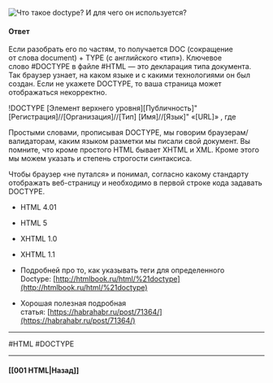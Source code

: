 ![Что такое doctype? И для чего он используется?](https://youtu.be/ycYp7CYOnO0?t=65)

#### Ответ

Если разобрать его по частям, то получается DOC (сокращение от слова document) + TYPE (с английского «тип»). Ключевое слово #DOCTYPE в файле #HTML — это декларация типа документа. Так браузер узнает, на каком языке и с какими технологиями он был создан. Если не укажете DOCTYPE, то ваша страница может отображаться некорректно.

!DOCTYPE [Элемент верхнего уровня][Публичность]"[Регистрация]//[Организация]//[Тип] [Имя]//[Язык]" «[URL]» , где

Простыми словами, прописывая DOCTYPE, мы говорим браузерам/валидаторам, каким языком разметки мы писали свой документ. Вы помните, что кроме простого HTML бывает XHTML и XML. Кроме этого мы можем указать и степень строгости синтаксиса.

Чтобы браузер «не путался» и понимал, согласно какому стандарту отображать веб-страницу и необходимо в первой строке кода задавать DOCTYPE.

- HTML 4.01
- HTML 5
- XHTML 1.0
- XHTML 1.1

- Подробней про то, как указывать теги для определенного Doctype: [http://htmlbook.ru/html/%21doctype](http://htmlbook.ru/html/%21doctype)
- Хорошая полезная подробная статья: [https://habrahabr.ru/post/71364/](https://habrahabr.ru/post/71364/)

___
#HTML #DOCTYPE 

___

#### [[001 HTML|Назад]]